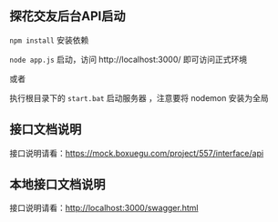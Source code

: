## 探花交友后台API启动
`npm install` 安装依赖

`node app.js` 启动，访问 http://localhost:3000/ 即可访问正式环境

或者

执行根目录下的  `start.bat` 启动服务器 ，注意要将 nodemon 安装为全局



## 接口文档说明

接口说明请看：<https://mock.boxuegu.com/project/557/interface/api>

## 本地接口文档说明

接口说明请看：<http://localhost:3000/swagger.html>

